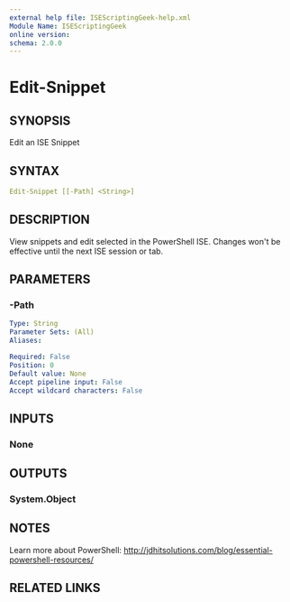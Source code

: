 ```yaml
---
external help file: ISEScriptingGeek-help.xml
Module Name: ISEScriptingGeek
online version:
schema: 2.0.0
---
```


# Edit-Snippet

## SYNOPSIS

Edit an ISE Snippet

## SYNTAX

```yaml
Edit-Snippet [[-Path] <String>]
```

## DESCRIPTION

View snippets and edit selected in the PowerShell ISE. Changes won't be effective until the next ISE session or tab.


## PARAMETERS

### -Path

```yaml
Type: String
Parameter Sets: (All)
Aliases:

Required: False
Position: 0
Default value: None
Accept pipeline input: False
Accept wildcard characters: False
```

## INPUTS

### None

## OUTPUTS

### System.Object

## NOTES

Learn more about PowerShell: http://jdhitsolutions.com/blog/essential-powershell-resources/

## RELATED LINKS
